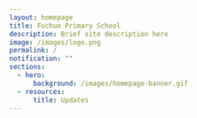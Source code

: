 ```yaml
---
layout: homepage
title: Fuchun Primary School
description: Brief site description here
image: /images/logo.png
permalink: /
notification: ""
sections:
  - hero:
      background: /images/homepage-banner.gif
  - resources:
      title: Updates
---
```

